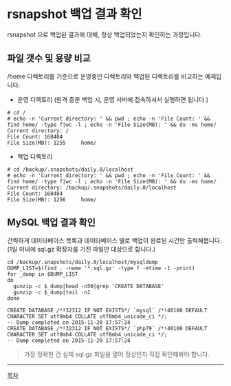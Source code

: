 # rsnapshot 백업 결과 확인

rsnapshot 으로 백업된 결과에 대해, 정상 백업되었는지 확인하는 과정입니다.

## 파일 갯수 및 용량 비교

/home 디렉토리를 기준으로 운영중인 디렉토리와 백업된 디렉토리를 비교하는 예제입니다.

- 운영 디렉토리 (원격 증분 백업 시, 운영 서버에 접속하셔서 실행하면 됩니다.)

```
# cd /
# echo -n 'Current directory: ' && pwd ; echo -n 'File Count: ' && find home/ -type f|wc -l ; echo -n 'File Size(MB): ' && du -ms home/
Current directory: /
File Count: 168484
File Size(MB): 1255     home/
```

- 백업 디렉토리

```
# cd /backup/.snapshots/daily.0/localhost
# echo -n 'Current directory: ' && pwd ; echo -n 'File Count: ' && find home/ -type f|wc -l ; echo -n 'File Size(MB): ' && du -ms home/
Current directory: /backup/.snapshots/daily.0/localhost
File Count: 168484
File Size(MB): 1256     home/
```


## MySQL 백업 결과 확인

간략하게 데이타베이스 목록과 데이타베이스 별로 백업이 완료된 시간만 출력해봅니다.
(1일 이내에 sql.gz 확장자를 가진 파일만 대상으로 합니다.)

```
cd /backup/.snapshots/daily.0/localhost/mysqldump
DUMP_LIST=$(find . -name '*.sql.gz' -type f -mtime -1 -print)
for _dump in $DUMP_LIST
do
  gunzip -c $_dump|head -n50|grep 'CREATE DATABASE'
  gunzip -c $_dump|tail -n1
done
```

```
CREATE DATABASE /*!32312 IF NOT EXISTS*/ `mysql` /*!40100 DEFAULT CHARACTER SET utf8mb4 COLLATE utf8mb4_unicode_ci */;
-- Dump completed on 2015-11-20 17:57:24
CREATE DATABASE /*!32312 IF NOT EXISTS*/ `php79` /*!40100 DEFAULT CHARACTER SET utf8mb4 COLLATE utf8mb4_unicode_ci */;
-- Dump completed on 2015-11-20 17:57:24
```

> 가장 정확한 건 실제 sql.gz 파일을 열어 정상인지 직접 확인해봐야 합니다.

---

[목차](../README.md)
